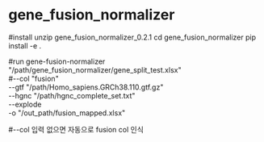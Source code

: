 # gene_fusion_normalizer

#install 
unzip gene_fusion_normalizer_0.2.1
cd gene_fusion_normalizer
pip install -e .

#run 
  gene-fusion-normalizer "/path/gene_fusion_normalizer/gene_split_test.xlsx" \
  #--col "fusion" \
  --gtf "/path/Homo_sapiens.GRCh38.110.gtf.gz" \
  --hgnc "/path/hgnc_complete_set.txt" \
  --explode \
  -o "/out_path/fusion_mapped.xlsx"
 
 #--col 입력 없으면 자동으로 fusion col 인식
  
